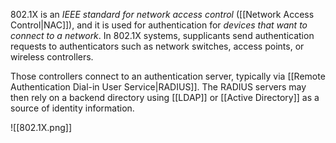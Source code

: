 
802.1X is an *IEEE standard for network access control* ([[Network Access Control|NAC]]), and it is used for authentication for *devices that want to connect to a network*. In 802.1X systems, supplicants send authentication requests to authenticators such as network switches, access points, or wireless controllers.

Those controllers connect to an authentication server, typically via [[Remote Authentication Dial-in User Service|RADIUS]]. The RADIUS servers may then rely on a backend directory using [[LDAP]] or [[Active Directory]] as a source of identity information.

![[802.1X.png]]

